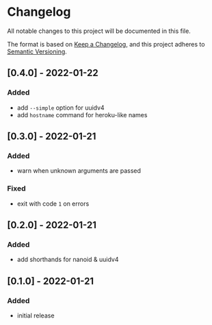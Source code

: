 # Changelog
All notable changes to this project will be documented in this file.

The format is based on [Keep a Changelog](https://keepachangelog.com/en/1.0.0/),
and this project adheres to [Semantic Versioning](https://semver.org/spec/v2.0.0.html).

## [0.4.0] - 2022-01-22
### Added
- add `--simple` option for uuidv4
- add `hostname` command for heroku-like names

## [0.3.0] - 2022-01-21
### Added
- warn when unknown arguments are passed

### Fixed
- exit with code `1` on errors

## [0.2.0] - 2022-01-21
### Added
- add shorthands for nanoid & uuidv4

## [0.1.0] - 2022-01-21
### Added
- initial release
